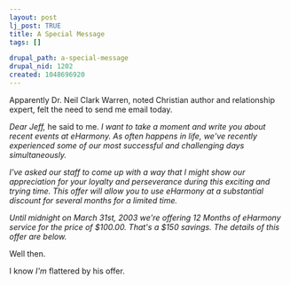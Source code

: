 ```yaml
--- 
layout: post
lj_post: TRUE
title: A Special Message
tags: []

drupal_path: a-special-message
drupal_nid: 1202
created: 1048696920
---
```

Apparently Dr. Neil Clark Warren, noted Christian author and relationship expert, felt the need to send me email today.

<i>Dear Jeff,</i> he said to me. <i>I want to take a moment and write you about recent events at eHarmony. As often happens in life, we've recently experienced some of our most successful and challenging days simultaneously.</i>

<i>I've asked our staff to come up with a way that I might show our appreciation for your loyalty and perseverance during this exciting and trying time. This offer will allow you to use eHarmony at a substantial discount for several months for a limited time.</i>

<i>Until midnight on March 31st, 2003 we're offering 12 Months of eHarmony service for the price of $100.00. That's a $150 savings. The details of this offer are below.</i>

Well then.

I know <i>I'm</i> flattered by his offer.
